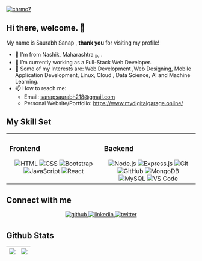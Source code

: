 <p align="left"> <a href="https://twitter.com/sanapsaurabh2" target="blank"><img src="https://img.shields.io/twitter/follow/sanapsaurabh2?logo=twitter&style=for-the-badge" alt="chrmc7" /></a> </p>

## Hi there, welcome. 👋

My name is Saurabh Sanap , **thank you** for visiting my profile!

- 📌 I'm  from Nashik, Maharashtra <sub>IN</sub> .
- 🔭 I’m currently working as a  Full-Stack Web Developer.
- 🧠 Some of my Interests are:  Web Development ,Web Designing, Mobile Application Development, Linux, Cloud , Data Science, AI and Machine Learning. 
- 📫 How to reach me:
    - Email: sanapsaurabh218@gmail.com
    - Personal Website/Portfolio: https://www.mydigitalgarage.online/
 
 
## My Skill Set  
<table>
  <tr>
    <td valign="top" width="50%">
 
### Frontend  
<div align="center">  
<img src=https://img.shields.io/badge/-HTML-%23E34F26?style=plastic&logo=html5&logoColor=white alt=HTML />
<img src=https://img.shields.io/badge/-CSS-%231572B6?style=plastic&logo=css3&logoColor=white alt=CSS />
<img src=https://img.shields.io/badge/-Bootstrap-%237952B3?style=plastic&logo=bootstrap&logoColor=white alt=Bootstrap />
<img src=https://img.shields.io/badge/-JavaScript-%23F7DF1E?style=plastic&logo=javascript&logoColor=black alt=JavaScript />
<img src=https://img.shields.io/badge/-React-%2361DAFB?style=plastic&logo=react&logoColor=black alt=React />
    </div>
</td>
<td valign="top" width="50%">
  
### Backend  
<div align="center">  
<img src=https://img.shields.io/badge/-Node-%23339933?style=plastic&logo=node.js&logoColor=white alt=Node.js />
<img src=https://img.shields.io/badge/-Express-black?style=plastic&logo=express&logoColor=white alt=Express.js />
<img src=https://img.shields.io/badge/-Git-%23F05032?style=plastic&logo=git&logoColor=white alt=Git />
<img src=https://img.shields.io/badge/-GitHub-%23181717?style=plastic&logo=github alt=GitHub />
<img src=https://img.shields.io/badge/-MongoDB-%2347A248?style=plastic&logo=mongodb&logoColor=white alt=MongoDB />
<img src=https://img.shields.io/badge/-MySQL-%234479A1?style=plastic&logo=mysql&logoColor=white alt=MySQL />
<img src=https://img.shields.io/badge/-VS%20Code-%23007ACC?style=plastic&logo=visual%20studio%20code&logoColor=white alt='VS Code' />

</div>
</td>

</tr></table>    
    
 
## Connect with me  
<div align="center">
<a href="https://github.com/sonooo" target="_blank">
<img src=https://img.shields.io/badge/-GitHub-%23181717?style=plastic&logo=github alt=github style="margin-bottom: 5px;" />
</a>
<a href="https://linkedin.com/in/saurabh-sanap-159871179" target="_blank">
<img src=https://img.shields.io/badge/-LinkedIn-%230A66C2?style=plastic&logo=linkedin alt=linkedin style="margin-bottom: 5px;" />
</a>
<a href="https://twitter.com/sanapsaurabh2" target="_blank">
<img src=https://img.shields.io/badge/-Twitter-%231DA1F2?style=plastic&logo=twitter&logoColor=white alt=twitter style="margin-bottom: 5px;" />
</a>  
</div>

## Github Stats  
|![](http://github-readme-streak-stats.herokuapp.com?user=sonooo&theme=dark&currStreakNum=DD2727&sideNums=DD2727&background=000000&dates=46DD27)|![](https://github-readme-stats.vercel.app/api?username=sonooo&show_icons=true&theme=cobalt&title_color=fff&icon_color=82d4f7&text_color=d1dae3&bg_color=090909)|
|-|-|

<br>

<!---
sonooo/saurabhsanap is a ✨ special ✨ repository because its `README.md` (this file) appears on your GitHub profile.
You can click the Preview link to take a look at your changes.
--->
